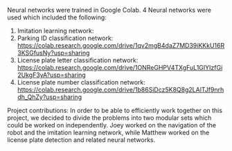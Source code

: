 Neural networks were trained in Google Colab. 4 Neural networks were used which included the following:
1) Imitation learning network:
2) Parking ID classification network: https://colab.research.google.com/drive/1qv2mgB4daZ7MD39iKKkU16R3KSGfusNy?usp=sharing
3) License plate letter classification network: https://colab.research.google.com/drive/1ONReGHPV4TXgFuL1GIYIzfGi2UkgF3yA?usp=sharing 
4) License plate number classification network: https://colab.research.google.com/drive/1b86SiDcz5K8Q8g2LAlTJf9nrhdh_QhZy?usp=sharing

Project contributions:
In order to be able to efficiently work together on this project, we decided to divide the problems into two modular sets which could be worked on independently.
Joey worked on the navigation of the robot and the imitation learning network, while Matthew worked on the license plate detection and related neural networks. 
